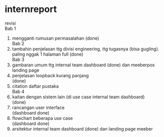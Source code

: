 # internreport

revisi </br>
Bab 1 </br>
1. mengganti rumusan permasalahan (done)</br>
Bab 2 </br>
1. tambahin penjelasan ttg divisi engineering, ttg tugasnya (bisa gugling). paling nggak 1 halaman full (done)</br>
Bab 3 </br>
1. gambaran umum ttg internal team dashboard (done) dan meeberpos landing page </br>
2. penjelasan loopback kurang panjang </br> (done)
3. citation daftar pustaka </br>
Bab 4 </br>
1. kaitan dengan sistem lain (di use case internal team dashboard) </br> (done)
2. rancangan user interface </br> (dashboard done)
3. flowchart beberapa use case </br> (dashboard done)
4. arsitektur internal team dashboard (done) dan landing page meeber </br>

 